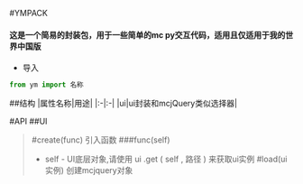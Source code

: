 #YMPACK
#### 这是一个简易的封装包，用于一些简单的mc py交互代码，适用且仅适用于我的世界中国版
- 导入
```python
from ym import 名称
```
##结构
|属性名称|用途|
|:-|:-|
|ui|ui封装和mcjQuery类似选择器|

#API
##UI
>#create(func) 引入函数
>###func(self)
>- self - UI底层对象,请使用 ui .get ( self , 路径 ) 来获取ui实例
>#load(ui实例) 创建mcjquery对象 
>>